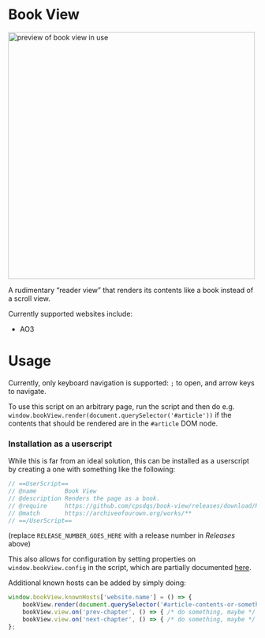 # Book View
<img alt="preview of book view in use" src="https://user-images.githubusercontent.com/5412095/56378955-da1e6500-620e-11e9-895f-22b1614fea66.gif" width="500" />

A rudimentary “reader view” that renders its contents like a book instead of a scroll view.

Currently supported websites include:

- AO3

# Usage
Currently, only keyboard navigation is supported: `;` to open, and arrow keys to navigate.

To use this script on an arbitrary page, run the script and then do e.g. `window.bookView.render(document.querySelector('#article'))` if the contents that should be rendered are in the `#article` DOM node.

### Installation as a userscript
While this is far from an ideal solution, this can be installed as a userscript by creating a one with something like the following:
```js
// ==UserScript==
// @name        Book View
// @description Renders the page as a book.
// @require     https://github.com/cpsdqs/book-view/releases/download/RELEASE_NUMBER_GOES_HERE/main.js
// @match       https://archiveofourown.org/works/**
// ==/UserScript==
```
(replace `RELEASE_NUMBER_GOES_HERE` with a release number in *Releases* above)

This also allows for configuration by setting properties on `window.bookView.config` in the script, which are partially documented [here](https://cpsdqs.github.io/dashset/docs/context.html).

Additional known hosts can be added by simply doing:
```js
window.bookView.knownHosts['website.name'] = () => {
    bookView.render(document.querySelector('#article-contents-or-something'));
    bookView.view.on('prev-chapter', () => { /* do something, maybe */ });
    bookView.view.on('next-chapter', () => { /* do something, maybe */ });
};
```
